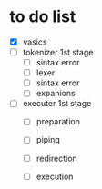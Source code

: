 # to do list

- [x] vasics
- [ ] tokenizer 1st stage
	- [ ] sintax error
	- [ ] lexer
	- [ ] sintax error
	- [ ] expanions
- [ ] executer 1st stage
	- [ ] preparation
	- [ ] piping
	- [ ] redirection
	- [ ] execution

